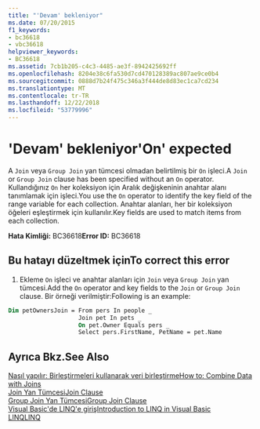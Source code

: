 ```yaml
---
title: "'Devam' bekleniyor"
ms.date: 07/20/2015
f1_keywords:
- bc36618
- vbc36618
helpviewer_keywords:
- BC36618
ms.assetid: 7cb1b205-c4c3-4485-ae3f-8942425692ff
ms.openlocfilehash: 8204e38c6fa530d7cd470128389ac807ae9ce0b4
ms.sourcegitcommit: 0888d7b24f475c346a3f444de8d83ec1ca7cd234
ms.translationtype: MT
ms.contentlocale: tr-TR
ms.lasthandoff: 12/22/2018
ms.locfileid: "53779996"
---
```

# <a name="on-expected"></a><span data-ttu-id="5b3ed-102">'Devam' bekleniyor</span><span class="sxs-lookup"><span data-stu-id="5b3ed-102">'On' expected</span></span>
<span data-ttu-id="5b3ed-103">A `Join` veya `Group Join` yan tümcesi olmadan belirtilmiş bir `On` işleci.</span><span class="sxs-lookup"><span data-stu-id="5b3ed-103">A `Join` or `Group Join` clause has been specified without an `On` operator.</span></span> <span data-ttu-id="5b3ed-104">Kullandığınız `On` her koleksiyon için Aralık değişkeninin anahtar alanı tanımlamak için işleci.</span><span class="sxs-lookup"><span data-stu-id="5b3ed-104">You use the `On` operator to identify the key field of the range variable for each collection.</span></span> <span data-ttu-id="5b3ed-105">Anahtar alanları, her bir koleksiyon öğeleri eşleştirmek için kullanılır.</span><span class="sxs-lookup"><span data-stu-id="5b3ed-105">Key fields are used to match items from each collection.</span></span>  
  
 <span data-ttu-id="5b3ed-106">**Hata Kimliği:** BC36618</span><span class="sxs-lookup"><span data-stu-id="5b3ed-106">**Error ID:** BC36618</span></span>  
  
## <a name="to-correct-this-error"></a><span data-ttu-id="5b3ed-107">Bu hatayı düzeltmek için</span><span class="sxs-lookup"><span data-stu-id="5b3ed-107">To correct this error</span></span>  
  
1.  <span data-ttu-id="5b3ed-108">Ekleme `On` işleci ve anahtar alanları için `Join` veya `Group Join` yan tümcesi.</span><span class="sxs-lookup"><span data-stu-id="5b3ed-108">Add the `On` operator and key fields to the `Join` or `Group Join` clause.</span></span> <span data-ttu-id="5b3ed-109">Bir örneği verilmiştir:</span><span class="sxs-lookup"><span data-stu-id="5b3ed-109">Following is an example:</span></span>  
  
```vb  
Dim petOwnersJoin = From pers In people _  
                    Join pet In pets _  
                    On pet.Owner Equals pers _  
                    Select pers.FirstName, PetName = pet.Name  
```  
  
## <a name="see-also"></a><span data-ttu-id="5b3ed-110">Ayrıca Bkz.</span><span class="sxs-lookup"><span data-stu-id="5b3ed-110">See Also</span></span>  
 [<span data-ttu-id="5b3ed-111">Nasıl yapılır: Birleştirmeleri kullanarak veri birleştirme</span><span class="sxs-lookup"><span data-stu-id="5b3ed-111">How to: Combine Data with Joins</span></span>](../../visual-basic/programming-guide/language-features/linq/how-to-combine-data-with-linq-by-using-joins.md)  
 [<span data-ttu-id="5b3ed-112">Join Yan Tümcesi</span><span class="sxs-lookup"><span data-stu-id="5b3ed-112">Join Clause</span></span>](../../visual-basic/language-reference/queries/join-clause.md)  
 [<span data-ttu-id="5b3ed-113">Group Join Yan Tümcesi</span><span class="sxs-lookup"><span data-stu-id="5b3ed-113">Group Join Clause</span></span>](../../visual-basic/language-reference/queries/group-join-clause.md)  
 [<span data-ttu-id="5b3ed-114">Visual Basic'de LINQ'e giriş</span><span class="sxs-lookup"><span data-stu-id="5b3ed-114">Introduction to LINQ in Visual Basic</span></span>](../../visual-basic/programming-guide/language-features/linq/introduction-to-linq.md)  
 [<span data-ttu-id="5b3ed-115">LINQ</span><span class="sxs-lookup"><span data-stu-id="5b3ed-115">LINQ</span></span>](../../visual-basic/programming-guide/language-features/linq/index.md)
